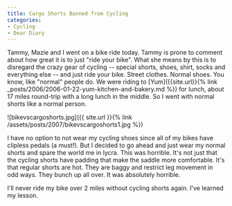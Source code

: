 ```yaml
---
title: Cargo Shorts Banned from Cycling
categories:
- Cycling
- Dear Diary
---
```


Tammy, Mazie and I went on a bike ride today. Tammy is prone to comment about how great it is to just "ride your bike". What she means by this is to disregard the crazy gear of cycling -- special shorts, shoes, shirt, socks and everything else -- and just ride your bike. Street clothes. Normal shoes. You know, like "normal" people do. We were riding to [Yum]({{site.url}}{% link _posts/2006/2006-01-22-yum-kitchen-and-bakery.md %}) for lunch, about 17 miles round-trip with a long lunch in the middle. So I went with normal shorts like a normal person.


![bikevscargoshorts.jpg]({{ site.url }}{% link /assets/posts/2007/bikevscargoshorts1.jpg %})

I have no option to not wear my cycling shoes since all of my bikes have clipless pedals (a must!). But I decided to go ahead and just wear my normal shorts and spare the world me in lycra. This was horrible. It's not just that the cycling shorts have padding that make the saddle more comfortable. It's that regular shorts are hot. They are baggy and restrict leg movement in odd ways. They bunch up all over. It was absolutely horrible.

I'll never ride my bike over 2 miles without cycling shorts again. I've learned my lesson.

